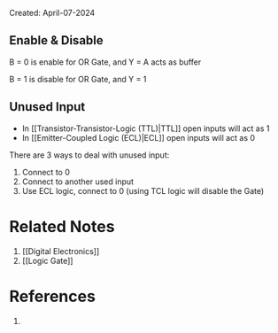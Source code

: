 Created: April-07-2024

## Enable & Disable

B = 0 is enable for OR Gate, and Y = A acts as buffer

B = 1 is disable for OR Gate, and Y = 1
## Unused Input

- In [[Transistor-Transistor-Logic (TTL)|TTL]] open inputs will act as 1
- In [[Emitter-Coupled Logic (ECL)|ECL]] open inputs will act as 0

There are 3 ways to deal with unused input:

1. Connect to 0
2. Connect to another used input
3. Use ECL logic, connect to 0 (using TCL logic will disable the Gate)
# Related Notes

1. [[Digital Electronics]]
2. [[Logic Gate]]
# References

1. 